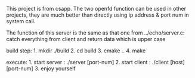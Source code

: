 
This project is from csapp.
The two openfd function can be used in other projects, they are much better than directly using ip address & port num in system call.

The function of this server is the same as that one from ../echo/server.c:
    catch everything from client and return data which is upper case

build step:
    1. mkdir ./build
    2. cd build
    3. cmake ..
    4. make

execute:
    1. start server : ./server [port-num]
    2. start client : ./client [host] [port-num]
    3. enjoy yourself
